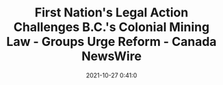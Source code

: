 ---
"title": "First Nation's Legal Action Challenges B.C.'s Colonial Mining Law - Groups Urge Reform - Canada NewsWire"
"date": "2021-10-27 0:41:0"
"feed_name": "GOOGLENEWSMINING"
"feed_website": "https://news.google.com/search?q=mining%2Bincident&hl=en-US&gl=US&ceid=US:en"
"feed_rss": "https://news.google.com/rss/search?q=mining%2Bincident&hl=en-US&gl=US&ceid=US:en"
"link": "https://www.newswire.ca/news-releases/first-nation-s-legal-action-challenges-b-c-s-colonial-mining-law-groups-urge-reform-855409845.html"
"source": "{'href': 'https://www.newswire.ca', 'title': 'Canada NewsWire'}"
"file": "_posts/2021-1-1-5331d0325649ae0729c5e7028b670559b796e375.md"
"accident": "0"
"drilling": "0"
"dead": "0"
"injured": "0"
"arrested": "0"
"place": "unknown place"
"where": "unknown site"
"causes": "unknown"
"place_uri": "unknown place"
---
